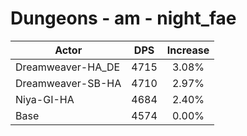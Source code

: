 # Dungeons - am - night_fae
| Actor | DPS | Increase |
|---|:---:|:---:|
|Dreamweaver-HA_DE|4715|3.08%|
|Dreamweaver-SB-HA|4710|2.97%|
|Niya-GI-HA|4684|2.40%|
|Base|4574|0.00%|
